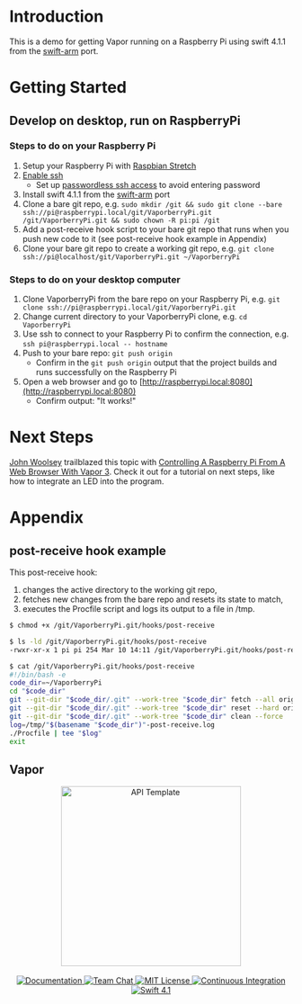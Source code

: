 # Introduction

This is a demo for getting Vapor running on a Raspberry Pi using swift 4.1.1 from the [swift-arm](https://swift-arm.com/install-swift/) port.

# Getting Started

## Develop on desktop, run on RaspberryPi

### Steps to do on your Raspberry Pi
1. Setup your Raspberry Pi with [Raspbian Stretch](https://www.raspberrypi.org/documentation/installation/installing-images/)
1. [Enable ssh](https://www.raspberrypi.org/documentation/remote-access/ssh/)
	* Set up [passwordless ssh access](https://www.raspberrypi.org/documentation/remote-access/ssh/passwordless.md) to avoid entering password
1. Install swift 4.1.1 from the [swift-arm](https://swift-arm.com/install-swift/) port
1. Clone a bare git repo, e.g. `sudo mkdir /git && sudo git clone --bare ssh://pi@raspberrypi.local/git/VaporberryPi.git /git/VaporberryPi.git && sudo chown -R pi:pi /git`
1. Add a post-receive hook script to your bare git repo that runs when you push new code to it (see post-receive hook example in Appendix)
1. Clone your bare git repo to create a working git repo, e.g. `git clone ssh://pi@localhost/git/VaporberryPi.git ~/VaporberryPi`

### Steps to do on your desktop computer
1. Clone VaporberryPi from the bare repo on your Raspberry Pi, e.g. `git clone ssh://pi@raspberrypi.local/git/VaporberryPi.git`
1. Change current directory to your VaporberryPi clone, e.g. `cd VaporberryPi`
1. Use ssh to connect to your Raspberry Pi to confirm the connection, e.g. `ssh pi@raspberrypi.local -- hostname`
1. Push to your bare repo: `git push origin`
	* Confirm in the `git push origin` output that the project builds and runs successfully on the Raspberry Pi
1. Open a web browser and go to [http://raspberrypi.local:8080](http://raspberrypi.local:8080)
	* Confirm output: "It works!"

# Next Steps

[John Woolsey](https://www.woolseyworkshop.com/author/jwoolsey/) trailblazed this topic with [Controlling A Raspberry Pi From A Web Browser With Vapor 3](https://www.woolseyworkshop.com/2018/12/21/controlling-a-raspberry-pi-from-a-web-browser-with-vapor-3). Check it out for a tutorial on next steps, like how to integrate an LED into the program.

# Appendix

## post-receive hook example

This post-receive hook:
1. changes the active directory to the working git repo,
2. fetches new changes from the bare repo and resets its state to match,
3. executes the Procfile script and logs its output to a file in /tmp.

```bash
$ chmod +x /git/VaporberryPi.git/hooks/post-receive

$ ls -ld /git/VaporberryPi.git/hooks/post-receive
-rwxr-xr-x 1 pi pi 254 Mar 10 14:11 /git/VaporberryPi.git/hooks/post-receive

$ cat /git/VaporberryPi.git/hooks/post-receive
#!/bin/bash -e
code_dir=~/VaporberryPi
cd "$code_dir"
git --git-dir "$code_dir/.git" --work-tree "$code_dir" fetch --all origin master
git --git-dir "$code_dir/.git" --work-tree "$code_dir" reset --hard origin/master
git --git-dir "$code_dir/.git" --work-tree "$code_dir" clean --force
log=/tmp/"$(basename "$code_dir")"-post-receive.log
./Procfile | tee "$log"
exit
```

## Vapor
<p align="center">
    <img src="https://user-images.githubusercontent.com/1342803/36623515-7293b4ec-18d3-11e8-85ab-4e2f8fb38fbd.png" width="320" alt="API Template">
    <br>
    <br>
    <a href="http://docs.vapor.codes/3.0/">
        <img src="http://img.shields.io/badge/read_the-docs-2196f3.svg" alt="Documentation">
    </a>
    <a href="https://discord.gg/vapor">
        <img src="https://img.shields.io/discord/431917998102675485.svg" alt="Team Chat">
    </a>
    <a href="LICENSE">
        <img src="http://img.shields.io/badge/license-MIT-brightgreen.svg" alt="MIT License">
    </a>
    <a href="https://circleci.com/gh/vapor/api-template">
        <img src="https://circleci.com/gh/vapor/api-template.svg?style=shield" alt="Continuous Integration">
    </a>
    <a href="https://swift.org">
        <img src="http://img.shields.io/badge/swift-4.1-brightgreen.svg" alt="Swift 4.1">
    </a>
</p>

